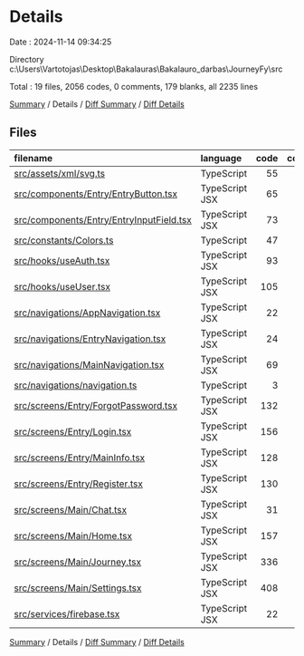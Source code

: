 # Details

Date : 2024-11-14 09:34:25

Directory c:\\Users\\Vartotojas\\Desktop\\Bakalauras\\Bakalauro_darbas\\JourneyFy\\src

Total : 19 files,  2056 codes, 0 comments, 179 blanks, all 2235 lines

[Summary](results.md) / Details / [Diff Summary](diff.md) / [Diff Details](diff-details.md)

## Files
| filename | language | code | comment | blank | total |
| :--- | :--- | ---: | ---: | ---: | ---: |
| [src/assets/xml/svg.ts](/src/assets/xml/svg.ts) | TypeScript | 55 | 0 | 7 | 62 |
| [src/components/Entry/EntryButton.tsx](/src/components/Entry/EntryButton.tsx) | TypeScript JSX | 65 | 0 | 6 | 71 |
| [src/components/Entry/EntryInputField.tsx](/src/components/Entry/EntryInputField.tsx) | TypeScript JSX | 73 | 0 | 4 | 77 |
| [src/constants/Colors.ts](/src/constants/Colors.ts) | TypeScript | 47 | 0 | 7 | 54 |
| [src/hooks/useAuth.tsx](/src/hooks/useAuth.tsx) | TypeScript JSX | 93 | 0 | 16 | 109 |
| [src/hooks/useUser.tsx](/src/hooks/useUser.tsx) | TypeScript JSX | 105 | 0 | 23 | 128 |
| [src/navigations/AppNavigation.tsx](/src/navigations/AppNavigation.tsx) | TypeScript JSX | 22 | 0 | 6 | 28 |
| [src/navigations/EntryNavigation.tsx](/src/navigations/EntryNavigation.tsx) | TypeScript JSX | 24 | 0 | 3 | 27 |
| [src/navigations/MainNavigation.tsx](/src/navigations/MainNavigation.tsx) | TypeScript JSX | 69 | 0 | 4 | 73 |
| [src/navigations/navigation.ts](/src/navigations/navigation.ts) | TypeScript | 3 | 0 | 0 | 3 |
| [src/screens/Entry/ForgotPassword.tsx](/src/screens/Entry/ForgotPassword.tsx) | TypeScript JSX | 132 | 0 | 5 | 137 |
| [src/screens/Entry/Login.tsx](/src/screens/Entry/Login.tsx) | TypeScript JSX | 156 | 0 | 10 | 166 |
| [src/screens/Entry/MainInfo.tsx](/src/screens/Entry/MainInfo.tsx) | TypeScript JSX | 128 | 0 | 8 | 136 |
| [src/screens/Entry/Register.tsx](/src/screens/Entry/Register.tsx) | TypeScript JSX | 130 | 0 | 4 | 134 |
| [src/screens/Main/Chat.tsx](/src/screens/Main/Chat.tsx) | TypeScript JSX | 31 | 0 | 9 | 40 |
| [src/screens/Main/Home.tsx](/src/screens/Main/Home.tsx) | TypeScript JSX | 157 | 0 | 13 | 170 |
| [src/screens/Main/Journey.tsx](/src/screens/Main/Journey.tsx) | TypeScript JSX | 336 | 0 | 22 | 358 |
| [src/screens/Main/Settings.tsx](/src/screens/Main/Settings.tsx) | TypeScript JSX | 408 | 0 | 28 | 436 |
| [src/services/firebase.tsx](/src/services/firebase.tsx) | TypeScript JSX | 22 | 0 | 4 | 26 |

[Summary](results.md) / Details / [Diff Summary](diff.md) / [Diff Details](diff-details.md)
